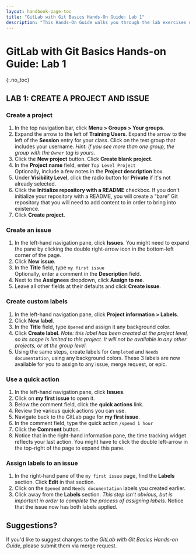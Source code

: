```yaml
---
layout: handbook-page-toc
title: "GitLab with Git Basics Hands-On Guide: Lab 1"
description: "This Hands-On Guide walks you through the lab exercises used in the GitLab with Git Basics course."
---
```

# GitLab with Git Basics Hands-on Guide: Lab 1
{:.no_toc}

## LAB 1: CREATE A PROJECT AND ISSUE

### Create a project
1. In the top navigation bar, click **Menu > Groups > Your groups**.
1. Expand the arrow to the left of **Training Users**. Expand the arrow to the left of the **Session** entry for your class. Click on the test group that includes your username. *Hint: if you see more than one group, the group with the `Owner` tag is yours.*
1. Click the **New project** button. Click **Create blank project**.
1. In the **Project name** field, enter `Top Level Project`<br/>
   Optionally, include a few notes in the **Project description** box.
1. Under **Visibility Level**, click the radio button for **Private** if it's not already selected.
1. Click the **Initialize repository with a README** checkbox. If you don't initialize your repository with a README, you will create a “bare” Git repository that you will need to add content to in order to bring into existence.
1. Click **Create project**.

### Create an issue
1. In the left-hand navigation pane, click **Issues**. You might need to expand the pane by clicking the double right-arrow icon in the bottom-left corner of the page.
1. Click **New issue**.
1. In the **Title** field, type `my first issue`<br/>
   Optionally, enter a comment in the **Description** field.
1. Next to the **Assignees** dropdown, click **Assign to me**.
1. Leave all other fields at their defaults and click **Create issue**.

### Create custom labels
1. In the left-hand navigation pane, click **Project information > Labels**.
1. Click **New label**.
1. In the **Title** field, type `Opened` and assign it any background color.
1. Click **Create label**. *Note: this label has been created at the project level, so its scope is limited to this project. It will not be available in any other projects, or at the group level.*
1. Using the same steps, create labels for `Completed` and `Needs documentation`, using any background colors. These 3 labels are now available for you to assign to any issue, merge request, or epic.

### Use a quick action
1. In the left-hand navigation pane, click **Issues**.
1. Click on **my first issue** to open it.
1. Below the comment field, click the **quick actions** link.
1. Review the various quick actions you can use.
1. Navigate back to the GitLab page for **my first issue**.
1. In the comment field, type the quick action `/spend 1 hour`
1. Click the **Comment** button.
1. Notice that in the right-hand information pane, the time tracking widget reflects your last action. You might have to click the double left-arrow in the top-right of the page to expand this pane.

### Assign labels to an issue
1. In the right-hand pane of the `my first issue` page, find the **Labels** section. Click **Edit** in that section.
1. Click on the `Opened` and `Needs documentation` labels you created earlier.
1. Click away from the **Labels** section. *This step isn't obvious, but is important in order to complete the process of assigning labels.* Notice that the issue now has both labels applied.

## Suggestions?
If you'd like to suggest changes to the *GitLab with Git Basics Hands-on Guide*, please submit them via merge request.
